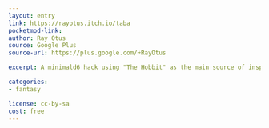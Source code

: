 ```yaml
---
layout: entry
link: https://rayotus.itch.io/taba
pocketmod-link:
author: Ray Otus
source: Google Plus
source-url: https://plus.google.com/+RayOtus

excerpt: A minimald6 hack using "The Hobbit" as the main source of inspiration.

categories:
- fantasy

license: cc-by-sa
cost: free
---
```

